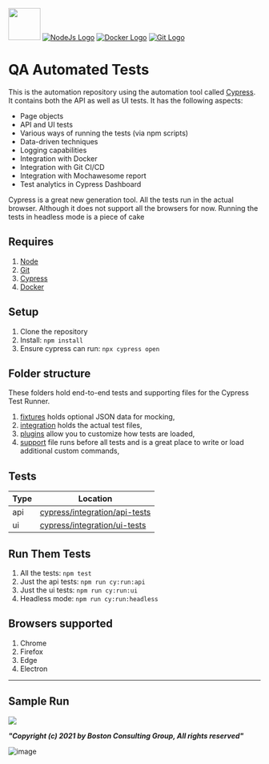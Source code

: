 <a href="https://www.cypress.io/"><img src="https://raw.githubusercontent.com/cypress-io/cypress-icons/master/src/logo/cypress-io-logo-round.svg" width="64"></a> [![NodeJs Logo](https://www.vectorlogo.zone/logos/nodejs/nodejs-horizontal.svg)](https://nodejs.org/en/about/) [![Docker Logo](https://www.vectorlogo.zone/logos/docker/docker-icon.svg)](https://www.docker.com/) [![Git Logo](https://www.vectorlogo.zone/logos/git-scm/git-scm-ar21.svg)](https://git-scm.com/)

# QA Automated Tests 

This is the automation repository using the automation tool called [Cypress](https://www.cypress.io/). It contains both the API as well as UI tests. 
It has the following aspects:
- Page objects
- API and UI tests
- Various ways of running the tests (via npm scripts)
- Data-driven techniques
- Logging capabilities
- Integration with Docker
- Integration with Git CI/CD
- Integration with Mochawesome report
- Test analytics in Cypress Dashboard

Cypress is a great new generation tool. All the tests run in the actual browser. Although it does not support all the browsers for now. Running the tests in headless mode is a piece of cake

## Requires
1. [Node](https://nodejs.org/en/)
1. [Git](https://git-scm.com/)
1. [Cypress](https://www.cypress.io/)
1. [Docker](https://www.docker.com/)

## Setup
1. Clone the repository
1. Install: `npm install`
1. Ensure cypress can run: `npx cypress open`

## Folder structure
These folders hold end-to-end tests and supporting files for the Cypress Test Runner.
1. [fixtures](./cypress/fixtures) holds optional JSON data for mocking,
2. [integration](./cypress/integration) holds the actual test files,
3. [plugins](./cypress/plugins) allow you to customize how tests are loaded,
4. [support](./cypress/support) file runs before all tests and is a great place to write or load additional custom commands,

## Tests
| Type | Location                                             |
| ---- | ---------------------------------------------------- |
| api  | [cypress/integration/api-tests](./cypress/integration/api-tests) |
| ui   | [cypress/integration/ui-tests](./cypress/integration/ui-tests)   |

## Run Them Tests
1. All the tests: `npm test`
1. Just the api tests: `npm run cy:run:api`
1. Just the ui tests: `npm run cy:run:ui`
1. Headless mode: `npm run cy:run:headless`

## Browsers supported
1. Chrome
1. Firefox
1. Edge
2. Electron

---
## Sample Run

![](janus-cypress-tests.gif)

**_"Copyright (c) 2021 by Boston Consulting Group, All rights reserved"_**


![image](https://th.bing.com/th/id/R3fad82edd172a41bfa827594544a429b?rik=Y6L27WDIF0VyWQ&pid=ImgRaw)